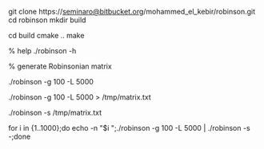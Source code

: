git clone https://seminaro@bitbucket.org/mohammed_el_kebir/robinson.git
cd robinson
mkdir build

cd build
cmake ..
make

% help
./robinson -h 

% generate Robinsonian matrix

./robinson -g 100 -L 5000

./robinson -g 100 -L 5000 > /tmp/matrix.txt

./robinson -s /tmp/matrix.txt

for i in {1..1000};do echo -n "$i ";./robinson -g 100 -L 5000 | ./robinson -s -;done
